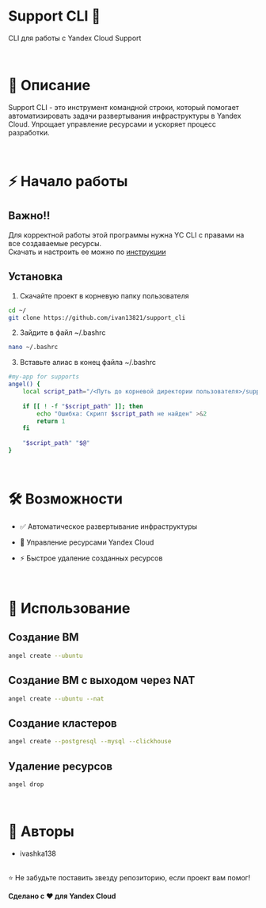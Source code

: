# Support CLI 🚀
CLI для работы с Yandex Cloud Support

<br>

# 📖 Описание
Support CLI - это инструмент командной строки, который помогает автоматизировать задачи развертывания инфраструктуры в Yandex Cloud. Упрощает управление ресурсами и ускоряет процесс разработки.

<br>

# ⚡ Начало работы
## Bажно‼️
Для корректной работы этой программы нужна YC CLI с правами на все создаваемые ресурсы.  
Скачать и настроить ее можно по <a href="https://yandex.cloud/ru/docs/cli/quickstart#install">инструкции</a>

## Установка
1. Скачайте проект в корневую папку пользователя

```bash
cd ~/
git clone https://github.com/ivan13821/support_cli
```
2. Зайдите в файл ~/.bashrc

```bash
nano ~/.bashrc
```

3. Вставьте алиас в конец файла ~/.bashrc
```bash
#my-app for supports
angel() {
    local script_path="/<Путь до корневой директории пользователя>/support_cli/main.sh"
    
    if [[ ! -f "$script_path" ]]; then
        echo "Ошибка: Скрипт $script_path не найден" >&2
        return 1
    fi
    
    "$script_path" "$@"
}
```

<br>

# 🛠 Возможности
- ✅ Автоматическое развертывание инфраструктуры

- 🔧 Управление ресурсами Yandex Cloud

- ⚡ Быстрое удаление созданных ресурсов

<br>

# 🚀 Использование
## Создание ВМ
```bash
angel create --ubuntu 
```

## Создание ВМ с выходом через NAT
```bash
angel create --ubuntu --nat
```

## Создание кластеров 
```bash
angel create --postgresql --mysql --clickhouse
```

## Удаление ресурсов
```bash
angel drop
```
<br>

# 👥 Авторы
 - ivashka138
<br>
⭐ Не забудьте поставить звезду репозиторию, если проект вам помог!<br>

**Сделано с ❤️ для Yandex Cloud**